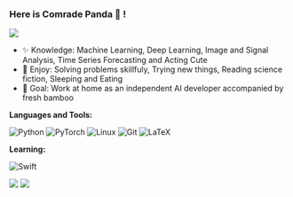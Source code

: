 ### Here is Comrade Panda :panda_face: !
<img src="https://komarev.com/ghpvc/?username=quqixun&style=for-the-badge" />

- :sparkles: Knowledge: Machine Learning, Deep Learning, Image and Signal Analysis, Time Series Forecasting and Acting Cute
- :heartbeat: Enjoy: Solving problems skillfuly, Trying new things, Reading science fiction, Sleeping and Eating
- :gift: Goal: Work at home as an independent AI developer accompanied by fresh bamboo

**Languages and Tools:**

![Python](https://img.shields.io/badge/python-3670A0?style=for-the-badge&logo=python&logoColor=ffdd54)
![PyTorch](https://img.shields.io/badge/PyTorch-%23EE4C2C.svg?style=for-the-badge&logo=PyTorch&logoColor=white)
![Linux](https://img.shields.io/badge/Linux-FCC624?style=for-the-badge&logo=linux&logoColor=black)
![Git](https://img.shields.io/badge/git-%23F05033.svg?style=for-the-badge&logo=git&logoColor=white)
![LaTeX](https://img.shields.io/badge/latex-%23008080.svg?style=for-the-badge&logo=latex&logoColor=white)

**Learning:**

![Swift](https://img.shields.io/badge/swift-F54A2A?style=for-the-badge&logo=swift&logoColor=white)

![](https://github-readme-stats-quqixun.vercel.app/api?username=quqixun&count_private=true&show_icons=true&hide_rank=false&hide_border=true&include_all_commits=true&theme=default)
![](https://github-readme-stats-quqixun.vercel.app/api/top-langs/?username=quqixun&hide=go,cuda,c,java,dart,haskell,css,html,objective-c,shell,c%2B%2B,yacc,makefile,roff,lex,&layout=compact&hide_border=true)
